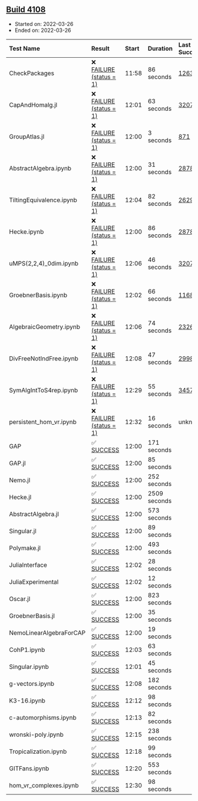 ## [Build 4108](https://oscarci.mathematik.uni-kl.de/job/oscar-stable/4108/)

* Started on: 2022-03-26
* Ended on: 2022-03-26

| Test Name    | Result | Start | Duration | Last Success | First Failure |
|:-------------|:-------|:------|:---------|:-------------|:--------------|
| CheckPackages | ❌ [FAILURE (status = 1)](https://oscarci.mathematik.uni-kl.de/job/oscar-stable/4108/artifact/logs/build-4108/CheckPackages.log) | 11:58 | 86 seconds | [1263](https://oscarci.mathematik.uni-kl.de/job/oscar-stable/1263/) | [1264](https://oscarci.mathematik.uni-kl.de/job/oscar-stable/1264/) |
| CapAndHomalg.jl | ❌ [FAILURE (status = 1)](https://oscarci.mathematik.uni-kl.de/job/oscar-stable/4108/artifact/logs/build-4108/CapAndHomalg.jl.log) | 12:01 | 63 seconds | [3207](https://oscarci.mathematik.uni-kl.de/job/oscar-stable/3207/) | [3208](https://oscarci.mathematik.uni-kl.de/job/oscar-stable/3208/) |
| GroupAtlas.jl | ❌ [FAILURE (status = 1)](https://oscarci.mathematik.uni-kl.de/job/oscar-stable/4108/artifact/logs/build-4108/GroupAtlas.jl.log) | 12:00 | 3 seconds | [871](https://oscarci.mathematik.uni-kl.de/job/oscar-stable/871/) | [872](https://oscarci.mathematik.uni-kl.de/job/oscar-stable/872/) |
| AbstractAlgebra.ipynb | ❌ [FAILURE (status = 1)](https://oscarci.mathematik.uni-kl.de/job/oscar-stable/4108/artifact/logs/build-4108/AbstractAlgebra.ipynb.log) | 12:00 | 31 seconds | [2878](https://oscarci.mathematik.uni-kl.de/job/oscar-stable/2878/) | [2879](https://oscarci.mathematik.uni-kl.de/job/oscar-stable/2879/) |
| TiltingEquivalence.ipynb | ❌ [FAILURE (status = 1)](https://oscarci.mathematik.uni-kl.de/job/oscar-stable/4108/artifact/logs/build-4108/TiltingEquivalence.ipynb.log) | 12:04 | 82 seconds | [2629](https://oscarci.mathematik.uni-kl.de/job/oscar-stable/2629/) | [2630](https://oscarci.mathematik.uni-kl.de/job/oscar-stable/2630/) |
| Hecke.ipynb | ❌ [FAILURE (status = 1)](https://oscarci.mathematik.uni-kl.de/job/oscar-stable/4108/artifact/logs/build-4108/Hecke.ipynb.log) | 12:00 | 86 seconds | [2878](https://oscarci.mathematik.uni-kl.de/job/oscar-stable/2878/) | [2879](https://oscarci.mathematik.uni-kl.de/job/oscar-stable/2879/) |
| uMPS(2,2,4)_0dim.ipynb | ❌ [FAILURE (status = 1)](https://oscarci.mathematik.uni-kl.de/job/oscar-stable/4108/artifact/logs/build-4108/uMPS-2-2-4-_0dim.ipynb.log) | 12:06 | 46 seconds | [3207](https://oscarci.mathematik.uni-kl.de/job/oscar-stable/3207/) | [3208](https://oscarci.mathematik.uni-kl.de/job/oscar-stable/3208/) |
| GroebnerBasis.ipynb | ❌ [FAILURE (status = 1)](https://oscarci.mathematik.uni-kl.de/job/oscar-stable/4108/artifact/logs/build-4108/GroebnerBasis.ipynb.log) | 12:02 | 66 seconds | [1168](https://oscarci.mathematik.uni-kl.de/job/oscar-stable/1168/) | [1169](https://oscarci.mathematik.uni-kl.de/job/oscar-stable/1169/) |
| AlgebraicGeometry.ipynb | ❌ [FAILURE (status = 1)](https://oscarci.mathematik.uni-kl.de/job/oscar-stable/4108/artifact/logs/build-4108/AlgebraicGeometry.ipynb.log) | 12:06 | 74 seconds | [2326](https://oscarci.mathematik.uni-kl.de/job/oscar-stable/2326/) | [2327](https://oscarci.mathematik.uni-kl.de/job/oscar-stable/2327/) |
| DivFreeNotIndFree.ipynb | ❌ [FAILURE (status = 1)](https://oscarci.mathematik.uni-kl.de/job/oscar-stable/4108/artifact/logs/build-4108/DivFreeNotIndFree.ipynb.log) | 12:08 | 47 seconds | [2998](https://oscarci.mathematik.uni-kl.de/job/oscar-stable/2998/) | [2999](https://oscarci.mathematik.uni-kl.de/job/oscar-stable/2999/) |
| SymAlgIntToS4rep.ipynb | ❌ [FAILURE (status = 1)](https://oscarci.mathematik.uni-kl.de/job/oscar-stable/4108/artifact/logs/build-4108/SymAlgIntToS4rep.ipynb.log) | 12:29 | 55 seconds | [3457](https://oscarci.mathematik.uni-kl.de/job/oscar-stable/3457/) | [3458](https://oscarci.mathematik.uni-kl.de/job/oscar-stable/3458/) |
| persistent_hom_vr.ipynb | ❌ [FAILURE (status = 1)](https://oscarci.mathematik.uni-kl.de/job/oscar-stable/4108/artifact/logs/build-4108/persistent_hom_vr.ipynb.log) | 12:32 | 16 seconds | unknown | unknown |
| GAP | ✅ [SUCCESS](https://oscarci.mathematik.uni-kl.de/job/oscar-stable/4108/artifact/logs/build-4108/GAP.log) | 12:00 | 171 seconds |  |  |
| GAP.jl | ✅ [SUCCESS](https://oscarci.mathematik.uni-kl.de/job/oscar-stable/4108/artifact/logs/build-4108/GAP.jl.log) | 12:00 | 85 seconds |  |  |
| Nemo.jl | ✅ [SUCCESS](https://oscarci.mathematik.uni-kl.de/job/oscar-stable/4108/artifact/logs/build-4108/Nemo.jl.log) | 12:00 | 252 seconds |  |  |
| Hecke.jl | ✅ [SUCCESS](https://oscarci.mathematik.uni-kl.de/job/oscar-stable/4108/artifact/logs/build-4108/Hecke.jl.log) | 12:00 | 2509 seconds |  |  |
| AbstractAlgebra.jl | ✅ [SUCCESS](https://oscarci.mathematik.uni-kl.de/job/oscar-stable/4108/artifact/logs/build-4108/AbstractAlgebra.jl.log) | 12:00 | 573 seconds |  |  |
| Singular.jl | ✅ [SUCCESS](https://oscarci.mathematik.uni-kl.de/job/oscar-stable/4108/artifact/logs/build-4108/Singular.jl.log) | 12:00 | 89 seconds |  |  |
| Polymake.jl | ✅ [SUCCESS](https://oscarci.mathematik.uni-kl.de/job/oscar-stable/4108/artifact/logs/build-4108/Polymake.jl.log) | 12:00 | 493 seconds |  |  |
| JuliaInterface | ✅ [SUCCESS](https://oscarci.mathematik.uni-kl.de/job/oscar-stable/4108/artifact/logs/build-4108/JuliaInterface.log) | 12:02 | 28 seconds |  |  |
| JuliaExperimental | ✅ [SUCCESS](https://oscarci.mathematik.uni-kl.de/job/oscar-stable/4108/artifact/logs/build-4108/JuliaExperimental.log) | 12:02 | 12 seconds |  |  |
| Oscar.jl | ✅ [SUCCESS](https://oscarci.mathematik.uni-kl.de/job/oscar-stable/4108/artifact/logs/build-4108/Oscar.jl.log) | 12:00 | 823 seconds |  |  |
| GroebnerBasis.jl | ✅ [SUCCESS](https://oscarci.mathematik.uni-kl.de/job/oscar-stable/4108/artifact/logs/build-4108/GroebnerBasis.jl.log) | 12:00 | 35 seconds |  |  |
| NemoLinearAlgebraForCAP | ✅ [SUCCESS](https://oscarci.mathematik.uni-kl.de/job/oscar-stable/4108/artifact/logs/build-4108/NemoLinearAlgebraForCAP.log) | 12:00 | 19 seconds |  |  |
| CohP1.ipynb | ✅ [SUCCESS](https://oscarci.mathematik.uni-kl.de/job/oscar-stable/4108/artifact/logs/build-4108/CohP1.ipynb.log) | 12:03 | 63 seconds |  |  |
| Singular.ipynb | ✅ [SUCCESS](https://oscarci.mathematik.uni-kl.de/job/oscar-stable/4108/artifact/logs/build-4108/Singular.ipynb.log) | 12:01 | 45 seconds |  |  |
| g-vectors.ipynb | ✅ [SUCCESS](https://oscarci.mathematik.uni-kl.de/job/oscar-stable/4108/artifact/logs/build-4108/g-vectors.ipynb.log) | 12:08 | 182 seconds |  |  |
| K3-16.ipynb | ✅ [SUCCESS](https://oscarci.mathematik.uni-kl.de/job/oscar-stable/4108/artifact/logs/build-4108/K3-16.ipynb.log) | 12:12 | 98 seconds |  |  |
| c-automorphisms.ipynb | ✅ [SUCCESS](https://oscarci.mathematik.uni-kl.de/job/oscar-stable/4108/artifact/logs/build-4108/c-automorphisms.ipynb.log) | 12:13 | 82 seconds |  |  |
| wronski-poly.ipynb | ✅ [SUCCESS](https://oscarci.mathematik.uni-kl.de/job/oscar-stable/4108/artifact/logs/build-4108/wronski-poly.ipynb.log) | 12:15 | 238 seconds |  |  |
| Tropicalization.ipynb | ✅ [SUCCESS](https://oscarci.mathematik.uni-kl.de/job/oscar-stable/4108/artifact/logs/build-4108/Tropicalization.ipynb.log) | 12:18 | 99 seconds |  |  |
| GITFans.ipynb | ✅ [SUCCESS](https://oscarci.mathematik.uni-kl.de/job/oscar-stable/4108/artifact/logs/build-4108/GITFans.ipynb.log) | 12:20 | 553 seconds |  |  |
| hom_vr_complexes.ipynb | ✅ [SUCCESS](https://oscarci.mathematik.uni-kl.de/job/oscar-stable/4108/artifact/logs/build-4108/hom_vr_complexes.ipynb.log) | 12:30 | 98 seconds |  |  |
